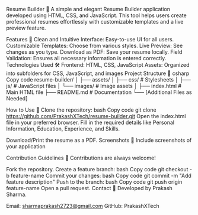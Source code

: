 Resume Builder 📝
A simple and elegant Resume Builder application developed using HTML, CSS, and JavaScript. This tool helps users create professional resumes effortlessly with customizable templates and a live preview feature.

Features 🚀
Clean and Intuitive Interface: Easy-to-use UI for all users.
Customizable Templates: Choose from various styles.
Live Preview: See changes as you type.
Download as PDF: Save your resume locally.
Field Validation: Ensures all necessary information is entered correctly.
Technologies Used 🛠️
Frontend: HTML, CSS, JavaScript
Assets: Organized into subfolders for CSS, JavaScript, and images
Project Structure 📂
csharp
Copy code
resume-builder/
│
├── assets/
│   ├── css/          # Stylesheets
│   ├── js/           # JavaScript files
│   └── images/       # Image assets
│
├── index.html        # Main HTML file
├── README.md         # Documentation
└── [Additional Files as Needed]

How to Use 📘
Clone the repository:
bash
Copy code
git clone https://github.com/PrakashXTech/resume-builder.git
Open the index.html file in your preferred browser.
Fill in the required details like Personal Information, Education, Experience, and Skills.

Download/Print the resume as a PDF.
Screenshots 📸
Include screenshots of your application


Contribution Guidelines 🤝
Contributions are always welcome!

Fork the repository.
Create a feature branch:
bash
Copy code
git checkout -b feature-name
Commit your changes:
bash
Copy code
git commit -m "Add feature description"
Push to the branch:
bash
Copy code
git push origin feature-name
Open a pull request.
Contact 📧
Developed by Prakash Sharma.

Email: sharmaprakash2723@gmail.com
GitHub: PrakashXTech
